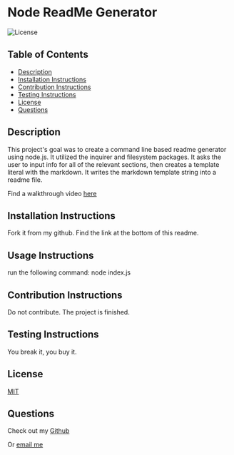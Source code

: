 # Node ReadMe Generator
  ![License](https://img.shields.io/badge/license-MIT-green.svg)

  ## Table of Contents
  - [Description](#description)
  - [Installation Instructions](#installation-instructions)
  - [Contribution Instructions](#contribution-instructions)
  - [Testing Instructions](#testing-instructions)
  - [License](#license)
  - [Questions](#questions)
  ## Description
  This project's goal was to create a command line based readme generator using node.js.
  It utilized the inquirer and filesystem packages. 
  It asks the user to input info for all of the relevant sections, then creates a template literal with the markdown.
  It writes the markdown template string into a readme file. 

  Find a walkthrough video [here](https://drive.google.com/file/d/11LOYRhWwXoMBoX6oWPSUxPSNqBTzAkW_/view)

  ## Installation Instructions
  Fork it from my github. Find the link at the bottom of this readme.

  ## Usage Instructions
  run the following command:
  node index.js

  ## Contribution Instructions
  Do not contribute. The project is finished.

  ## Testing Instructions
  You break it, you buy it. 

  ## License
  [MIT](https://opensource.org/licenses/MIT)
  
  ## Questions
  Check out my [Github](https://github.com/SlaterMcArdle)

  Or [email me](slater.mcardle@outlook.com)

